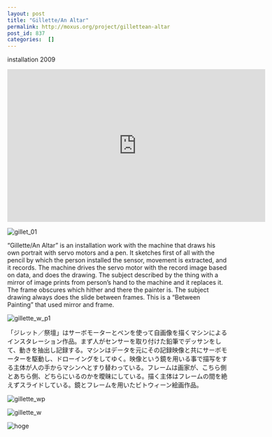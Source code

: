 ```yaml
---
layout: post
title: "Gillette/An Altar"
permalink: http://moxus.org/project/gillettean-altar
post_id: 837
categories:  []
---
```


installation 2009

<iframe width="590" height="350" src="https://www.youtube.com/embed/7koCKNXGymk" frameborder="0" allowfullscreen></iframe>

![gillet_01](/images/project/gillet_01.jpg)

“Gillette/An Altar” is an installation work with the machine that draws his own portrait with servo motors and a pen. It sketches first of all with the pencil by which the person installed the sensor, movement is extracted, and it records. The machine drives the servo motor with the record image based on data, and does the drawing. The subject described by the thing with a mirror of image prints from person’s hand to the machine and it replaces it. The frame obscures which hither and there the painter is. The subject drawing always does the slide between frames. This is a “Between Painting” that used mirror and frame.

![gillette_w_p1](/images/project/gillette_w_p1.jpg)

「ジレット／祭壇」はサーボモーターとペンを使って自画像を描くマシンによるインスタレーション作品。まず人がセンサーを取り付けた鉛筆でデッサンをして、動きを抽出し記録する。マシンはデータを元にその記録映像と共にサーボモーターを駆動し、ドローイングをしてゆく。映像という鏡を用いる事で描写をする主体が人の手からマシンへとすり替わっている。フレームは画家が、こちら側とあちら側、どちらにいるのかを曖昧にしている。描く主体はフレームの間を絶えずスライドしている。鏡とフレームを用いたビトウィーン絵画作品。

![gillette_wp](/images/project/gillette_wp.jpg)

![gillette_w](/images/project/gillette_w.jpg)

![hoge](/images/project/hoge.jpg)